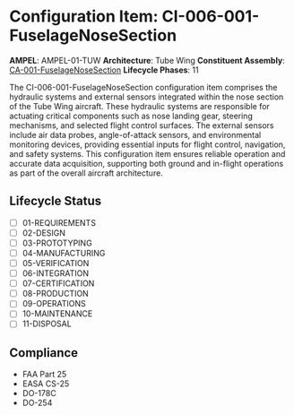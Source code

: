# Configuration Item: CI-006-001-FuselageNoseSection

**AMPEL**: AMPEL-01-TUW
**Architecture**: Tube Wing
**Constituent Assembly**: [CA-001-FuselageNoseSection](../)
**Lifecycle Phases**: 11

The CI-006-001-FuselageNoseSection configuration item comprises the hydraulic systems and external sensors integrated within the nose section of the Tube Wing aircraft. These hydraulic systems are responsible for actuating critical components such as nose landing gear, steering mechanisms, and selected flight control surfaces. The external sensors include air data probes, angle-of-attack sensors, and environmental monitoring devices, providing essential inputs for flight control, navigation, and safety systems. This configuration item ensures reliable operation and accurate data acquisition, supporting both ground and in-flight operations as part of the overall aircraft architecture.

## Lifecycle Status
- [ ] 01-REQUIREMENTS
- [ ] 02-DESIGN
- [ ] 03-PROTOTYPING
- [ ] 04-MANUFACTURING
- [ ] 05-VERIFICATION
- [ ] 06-INTEGRATION
- [ ] 07-CERTIFICATION
- [ ] 08-PRODUCTION
- [ ] 09-OPERATIONS
- [ ] 10-MAINTENANCE
- [ ] 11-DISPOSAL

## Compliance
- FAA Part 25
- EASA CS-25
- DO-178C
- DO-254
